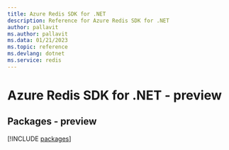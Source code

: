 ```yaml
---
title: Azure Redis SDK for .NET
description: Reference for Azure Redis SDK for .NET
author: pallavit
ms.author: pallavit
ms.data: 01/21/2023
ms.topic: reference
ms.devlang: dotnet
ms.service: redis
---
```

# Azure Redis SDK for .NET - preview
## Packages - preview
[!INCLUDE [packages](redis-index.md)]